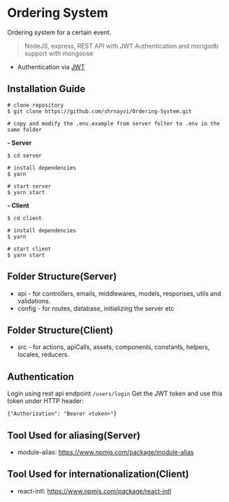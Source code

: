 # Ordering System
  Ordering system for a certain event.

> NodeJS, express, REST API with JWT Authentication and mongodb support with mongoose

- Authentication via [JWT](https://jwt.io/)

## Installation Guide

```
# clone repository
$ git clone https://github.com/shrnayvi/Ordering-System.git

# copy and modify the .env.example from server folter to .env in the same folder
```

**- Server**
```
$ cd server

# install dependencies
$ yarn

# start server
$ yarn start
```

**- Client**
```
$ cd client

# install dependencies
$ yarn

# start client
$ yarn start
```

## Folder Structure(Server)

- api - for controllers, emails, middlewares, models, responses, utils and validations.
- config - for routes, database, initializing the server etc

## Folder Structure(Client)
- src - for actions, apiCalls, assets, components, constants, helpers, locales, reducers.

## Authentication
Login using rest api endpoint `/users/login`
Get the JWT token and use this token under HTTP header: 
```
{"Authorization": "Bearer <token>"}
```

## Tool Used for aliasing(Server)
- module-alias: https://www.npmjs.com/package/module-alias


## Tool Used for internationalization(Client)
- react-intl: https://www.npmjs.com/package/react-intl
